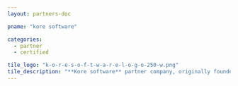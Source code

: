 ```yaml
---
layout: partners-doc

pname: "kore software"

categories: 
  - partner
  - certified

tile_logo: "k-o-r-e-s-o-f-t-w-a-r-e-l-o-g-o-250-w.png"
tile_description: "**Kore software** partner company, originally founded in February 2002 by Todd Cusolle and Matthew Sebal as KORE Interactive, a consulting firm that built custom business software for enterprises throughout the world."
---
```



